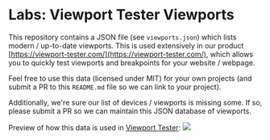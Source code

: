 # Labs: Viewport Tester Viewports
This repository contains a JSON file (see `viewports.json`) which lists modern / up-to-date viewports. This is used extensively in our product [https://viewport-tester.com/](https://viewport-tester.com/), which allows you to quickly test viewports and breakpoints for your website / webpage.

Feel free to use this data (licensed under MIT) for your own projects (and submit a PR to this `README.md` file so we can link to your project).

Additionally, we're sure our list of devices / viewports is missing some. If so, please submit a PR so we can maintain this JSON database of viewports.

Preview of how this data is used in [Viewport Tester](https://viewport-tester.com):
![](https://416.io/ss/f/uw8rri)
